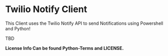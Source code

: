 # Twilio Notify Client

This Client uses the Twilio Notify API to send Notifications using Powershell and Python!


TBD




<b>License Info Can be found Python-Terms and LICENSE.</b>
